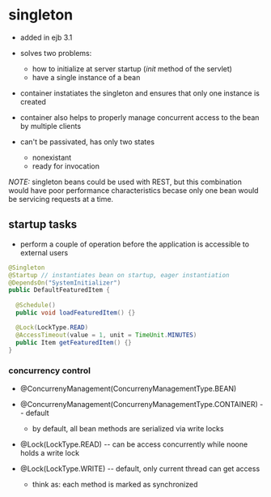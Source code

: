 # singleton

- added in ejb 3.1

- solves two problems:
  - how to initialize at server startup (*init* method of the servlet)
  - have a single instance of a bean

- container instatiates the singleton and ensures that only one instance is created

- container also helps to properly manage concurrent access to the bean by multiple clients

- can't be passivated, has only two states
  - nonexistant
  - ready for invocation

*NOTE:* singleton beans could be used with REST, but this combination would have
poor performance characteristics becase only one bean would be servicing
requests at a time.

## startup tasks

- perform a couple of operation before the application is accessible to external users

```java
@Singleton
@Startup // instantiates bean on startup, eager instantiation
@DependsOn("SystemInitializer")
public DefaultFeaturedItem {
  
  @Schedule()
  public void loadFeaturedItem() {}

  @Lock(LockType.READ)
  @AccessTimeout(value = 1, unit = TimeUnit.MINUTES)
  public Item getFeaturedItem() {}
}
```

### concurrency control

- @ConcurrenyManagement(ConcurrenyManagementType.BEAN)
- @ConcurrenyManagement(ConcurrenyManagementType.CONTAINER) -- default
  - by default, all bean methods are serialized via write locks

- @Lock(LockType.READ) -- can be access concurrently while noone holds a write lock
- @Lock(LockType.WRITE) -- default, only current thread can get access
  - think as: each method is marked as synchronized
